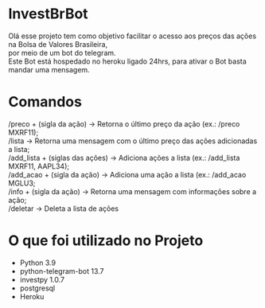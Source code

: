 # InvestBrBot #
Olá esse projeto tem como objetivo facilitar o acesso aos preços das ações na Bolsa de Valores Brasileira,<br/> por meio de um bot do telegram.<br/>
Este Bot está hospedado no heroku ligado 24hrs, para ativar o Bot basta mandar uma mensagem.

# Comandos #

/preco + (sigla da ação) -> Retorna o último preço da ação (ex.: /preco MXRF11); <br/>
/lista -> Retorna uma mensagem com o último preço das ações adicionadas a lista; <br/>
/add_lista + (siglas das ações) -> Adiciona ações a lista (ex.: /add_lista MXRF11, AAPL34); <br/>
/add_acao + (sigla da ação) -> Adiciona uma ação a lista (ex.: /add_acao MGLU3; <br/>
/info + (sigla da ação) -> Retorna uma mensagem com informações sobre a ação; <br/>
/deletar -> Deleta a lista de ações 

# O que foi utilizado no Projeto #
- Python 3.9
- python-telegram-bot 13.7
- investpy 1.0.7
- postgresql
- Heroku
